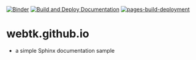[![Binder](https://mybinder.org/badge_logo.svg)](https://mybinder.org/v2/gh/webtk/webtk.github.io/main?labpath=notebooks%2Fgetting_started_with_pyvista.ipynb)
[![Build and Deploy Documentation](https://github.com/webtk/webtk.github.io/actions/workflows/static.yml/badge.svg)](https://github.com/webtk/webtk.github.io/actions/workflows/static.yml)
[![pages-build-deployment](https://github.com/webtk/webtk.github.io/actions/workflows/pages/pages-build-deployment/badge.svg)](https://github.com/webtk/webtk.github.io/actions/workflows/pages/pages-build-deployment)
# webtk.github.io
 - a simple Sphinx documentation sample